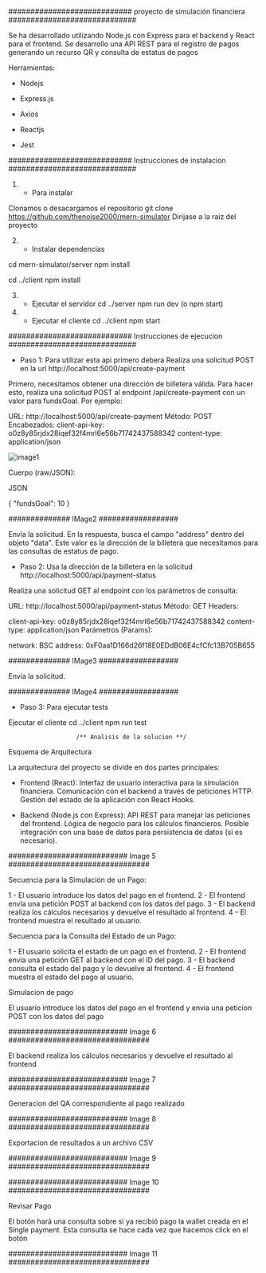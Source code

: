 ############################  proyecto de simulación financiera #############################

Se ha desarrollado utilizando Node.js con Express para el backend y React para el frontend. Se desarrollo una API REST para el registro de pagos generando un recurso QR y consulta de estatus de pagos

Herramientas:

* Nodejs

* Express.js

* Axios

* Reactjs

* Jest

############################  Instrucciones de instalacion #############################

1. - Para instalar

Clonamos o desacargamos el repositorio git clone https://github.com/thenoise2000/mern-simulator Dirijase a la raiz del proyecto

2. - Instalar dependencias

cd mern-simulator/server
npm install

cd ../client
npm install

3. - Ejecutar el servidor
cd ../server
npm run dev (o npm start)

4. - Ejecutar el cliente
cd ../client
npm start

############################  Instrucciones de ejecucion #############################

- Paso 1: Para utilizar esta api primero debera Realiza una solicitud POST en la url http://localhost:5000/api/create-payment

Primero, necesitamos obtener una dirección de billetera válida. Para hacer esto, realiza una solicitud POST al endpoint /api/create-payment con un valor para fundsGoal. Por ejemplo:

URL: http://localhost:5000/api/create-payment
Método: POST
Encabezados:
client-api-key: o0z8y85rjdx28iqef32f4mrl6e56b71742437588342
content-type: application/json

![image1](https://github.com/user-attachments/assets/afdd4b7f-d603-428b-ad6b-b69fdd8fc3bc)

Cuerpo (raw/JSON):

JSON

{
  "fundsGoal": 10
}

############## IMage2 ##################

Envía la solicitud.
En la respuesta, busca el campo "address" dentro del objeto "data". Este valor es la dirección de la billetera que necesitamos para las consultas de estatus de pago.

- Paso 2: Usa la dirección de la billetera en la solicitud http://localhost:5000/api/payment-status

Realiza una solicitud GET al endpoint con los parámetros de consulta:

URL: http://localhost:5000/api/payment-status
Método: GET
Headers:

client-api-key: o0z8y85rjdx28iqef32f4mrl6e56b71742437588342
content-type: application/json
Parámetros (Params):

network: BSC
address: 0xF0aa1D166d26f18E0EDdB06E4cfCfc13B705B655

############## IMage3 ##################


Envía la solicitud.

############## IMage4 ##################


- Paso 3: Para ejecutar tests

Ejecutar el cliente
cd ../client
npm run test

                       /** Analisis de la solucion **/

Esquema de Arquitectura

La arquitectura del proyecto se divide en dos partes principales:

* Frontend (React):
Interfaz de usuario interactiva para la simulación financiera.
Comunicación con el backend a través de peticiones HTTP.
Gestión del estado de la aplicación con React Hooks.

* Backend (Node.js con Express):
API REST para manejar las peticiones del frontend.
Lógica de negocio para los cálculos financieros.
Posible integración con una base de datos para persistencia de datos (si es necesario).

###########################  Image 5 ################################

Secuencia para la Simulación de un Pago:

1 - El usuario introduce los datos del pago en el frontend.
2 - El frontend envía una petición POST al backend con los datos del pago.
3 - El backend realiza los cálculos necesarios y devuelve el resultado al frontend.
4 - El frontend muestra el resultado al usuario.

Secuencia para la Consulta del Estado de un Pago:

1 - El usuario solicita el estado de un pago en el frontend.
2 - El frontend envía una petición GET al backend con el ID del pago.
3 - El backend consulta el estado del pago y lo devuelve al frontend.
4 - El frontend muestra el estado del pago al usuario.

Simulacion de pago
 
El usuario introduce los datos del pago en el frontend y envia una peticion POST con los datos del pago

###########################  Image 6 ################################


El backend realiza los cálculos necesarios y devuelve el resultado al frontend


###########################  Image 7 ################################


Generacion del QA correspondiente al pago realizado

###########################  Image 8 ################################

Exportacion de resultados a un archivo CSV 

###########################  Image 9 ################################

###########################  Image 10 ################################

Revisar Pago 

El botón hará una consulta sobre si ya recibió pago la wallet creada en el Single payment. Esta 
consulta se hace cada vez que hacemos click en el botón

###########################  Image 11 ################################
